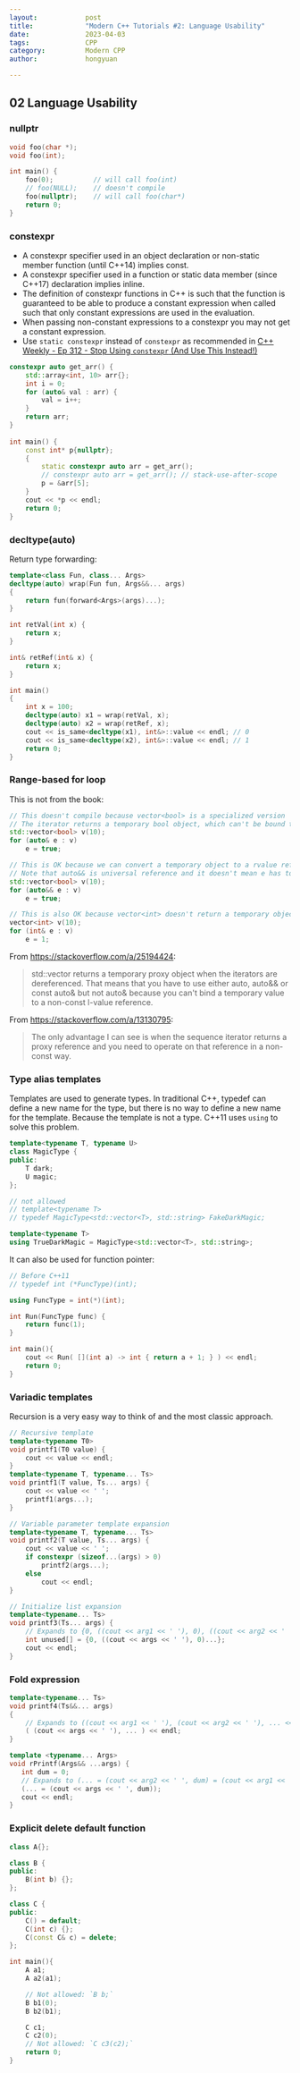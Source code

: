 ```yaml
---
layout:            post
title:             "Modern C++ Tutorials #2: Language Usability"
date:              2023-04-03
tags:              CPP
category:          Modern CPP
author:            hongyuan

---
```


## 02 Language Usability

### nullptr

```cpp
void foo(char *);
void foo(int);

int main() {
    foo(0);          // will call foo(int)
    // foo(NULL);    // doesn't compile
    foo(nullptr);    // will call foo(char*)
    return 0;
}
```

### constexpr

* A constexpr specifier used in an object declaration or non-static member function (until C++14) implies const. 
* A constexpr specifier used in a function or static data member (since C++17) declaration implies inline.
* The definition of constexpr functions in C++ is such that the function is guaranteed to be able to produce a constant expression when called such that only constant expressions are used in the evaluation.
* When passing non-constant expressions to a constexpr you may not get a constant expression.
* Use `static constexpr` instead of `constexpr` as recommended in [C++ Weekly - Ep 312 - Stop Using `constexpr` (And Use This Instead!)](https://www.youtube.com/watch?v=4pKtPWcl1Go&ab_channel=C%E1%90%A9%E1%90%A9WeeklyWithJasonTurner) 

```cpp
constexpr auto get_arr() {
    std::array<int, 10> arr{};
    int i = 0;
    for (auto& val : arr) {
        val = i++; 
    }
    return arr;
}
    
int main() {
    const int* p{nullptr};
    {
        static constexpr auto arr = get_arr();
        // constexpr auto arr = get_arr(); // stack-use-after-scope
        p = &arr[5];
    }
    cout << *p << endl;
    return 0;
}
```

### decltype(auto)

Return type forwarding:

```cpp
template<class Fun, class... Args>
decltype(auto) wrap(Fun fun, Args&&... args) 
{ 
    return fun(forward<Args>(args)...); 
}

int retVal(int x) {
    return x;
}

int& retRef(int& x) {
    return x;
}

int main()
{
    int x = 100;
    decltype(auto) x1 = wrap(retVal, x);
    decltype(auto) x2 = wrap(retRef, x);
    cout << is_same<decltype(x1), int&>::value << endl; // 0
    cout << is_same<decltype(x2), int&>::value << endl; // 1
    return 0;
}
```

### Range-based for loop

This is not from the book:

```cpp
// This doesn't compile because vector<bool> is a specialized version
// The iterator returns a temporary bool object, which can't be bound to an lvalue ref 
std::vector<bool> v(10);
for (auto& e : v)
    e = true;

// This is OK because we can convert a temporary object to a rvalue ref
// Note that auto&& is universal reference and it doesn't mean e has to be an rvalue ref
std::vector<bool> v(10);
for (auto&& e : v)
    e = true;

// This is also OK because vector<int> doesn't return a temporary object
vector<int> v(10);
for (int& e : v)
    e = 1;
```

From https://stackoverflow.com/a/25194424:

> std::vector<bool> returns a temporary proxy object when the iterators are dereferenced. That means that you have to use either auto, auto&& or const auto& but not auto& because you can't bind a temporary value to a non-const l-value reference.

From https://stackoverflow.com/a/13130795:

> The only advantage I can see is when the sequence iterator returns a proxy reference and you need to operate on that reference in a non-const way.

### Type alias templates

Templates are used to generate types. In traditional C++, typedef can define a new name for the type, but there is no way to define a new name for the template. Because the template is not a type. C++11 uses `using` to solve this problem.

```cpp
template<typename T, typename U>
class MagicType {
public:
    T dark;
    U magic;
};

// not allowed
// template<typename T>
// typedef MagicType<std::vector<T>, std::string> FakeDarkMagic;

template<typename T>
using TrueDarkMagic = MagicType<std::vector<T>, std::string>;
```

It can also be used for function pointer:

```cpp
// Before C++11
// typedef int (*FuncType)(int);

using FuncType = int(*)(int);

int Run(FuncType func) {
    return func(1);
}

int main(){
    cout << Run( [](int a) -> int { return a + 1; } ) << endl;
    return 0;
}
```

### Variadic templates

Recursion is a very easy way to think of and the most classic approach.

```cpp
// Recursive template
template<typename T0>
void printf1(T0 value) {
    cout << value << endl;
}
template<typename T, typename... Ts>
void printf1(T value, Ts... args) {
    cout << value << ' ';
    printf1(args...);
}

// Variable parameter template expansion
template<typename T, typename... Ts>
void printf2(T value, Ts... args) {
    cout << value << ' ';
    if constexpr (sizeof...(args) > 0)
        printf2(args...);
    else
        cout << endl;
}

// Initialize list expansion
template<typename... Ts>
void printf3(Ts... args) {
    // Expands to {0, ((cout << arg1 << ' '), 0), ((cout << arg2 << ' '), 0), ...}
    int unused[] = {0, ((cout << args << ' '), 0)...};
    cout << endl;
}
```

### Fold expression

```cpp
template<typename... Ts>
void printf4(Ts&&... args)
{
    // Expands to ((cout << arg1 << ' '), (cout << arg2 << ' '), ... << endl;
    ( (cout << args << ' '), ... ) << endl;
}

template <typename... Args>
void rPrintf(Args&& ...args) {
   int dum = 0;
   // Expands to (... = (cout << arg2 << ' ', dum) = (cout << arg1 << ' ', dum))
   (... = (cout << args << ' ', dum));
   cout << endl;
}
```

### Explicit delete default function

```cpp
class A{};

class B {
public:
    B(int b) {};
};

class C {
public:
    C() = default;
    C(int c) {};
    C(const C& c) = delete;
};

int main(){
    A a1;
    A a2(a1);

    // Not allowed: `B b;`
    B b1(0);
    B b2(b1);

    C c1;
    C c2(0);
    // Not allowed: `C c3(c2);`
    return 0;
}
```


